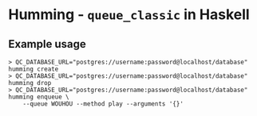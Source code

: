 # Humming - `queue_classic` in Haskell

## Example usage

    > QC_DATABASE_URL="postgres://username:password@localhost/database" humming create
    > QC_DATABASE_URL="postgres://username:password@localhost/database" humming drop
    > QC_DATABASE_URL="postgres://username:password@localhost/database" humming enqueue \
        --queue WOUHOU --method play --arguments '{}'
